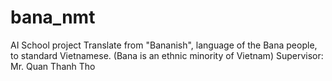 # bana_nmt
AI School project
Translate from "Bananish", language of the Bana people, to standard Vietnamese.
(Bana is an ethnic minority of Vietnam)
Supervisor: Mr. Quan Thanh Tho
